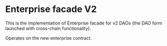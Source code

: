 # Enterprise facade V2

This is the implementation of Enterprise facade for v2 DAOs (the DAO form launched with cross-chain functionality).

Operates on the new enterprise contract.